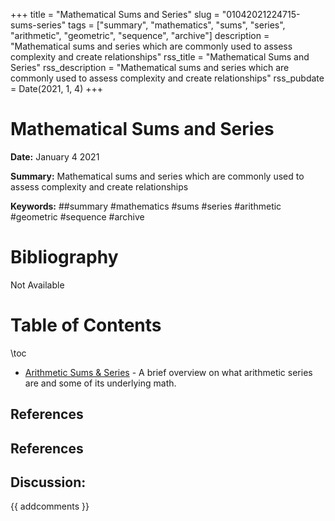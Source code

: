 +++
title = "Mathematical Sums and Series"
slug = "01042021224715-sums-series"
tags = ["summary", "mathematics", "sums", "series", "arithmetic", "geometric", "sequence", "archive"]
description = "Mathematical sums and series which are commonly used to assess complexity and create relationships"
rss_title = "Mathematical Sums and Series"
rss_description = "Mathematical sums and series which are commonly used to assess complexity and create relationships"
rss_pubdate = Date(2021, 1, 4)
+++



Mathematical Sums and Series
=========

**Date:** January 4 2021

**Summary:** Mathematical sums and series which are commonly used to assess complexity and create relationships

**Keywords:** ##summary #mathematics #sums #series #arithmetic #geometric #sequence #archive

Bibliography
==========

Not Available

Table of Contents
=========

\toc

  * [Arithmetic Sums & Series](/01052021044121-arithmetic-series.md) - A brief overview on what arithmetic series are and some of its underlying math.

## References

## References
## Discussion: 

{{ addcomments }}
